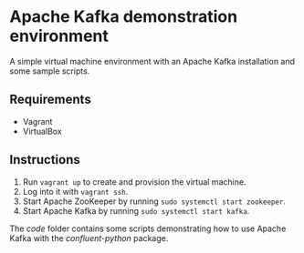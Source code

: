 # Apache Kafka demonstration environment

A simple virtual machine environment with an Apache Kafka installation and
some sample scripts.


## Requirements

- Vagrant
- VirtualBox


## Instructions

1. Run `vagrant up` to create and provision the virtual machine.
2. Log into it with `vagrant ssh`.
3. Start Apache ZooKeeper by running `sudo systemctl start zookeeper`.
4. Start Apache Kafka by running `sudo systemctl start kafka`.

The *code* folder contains some scripts demonstrating how to use Apache Kafka
with the *confluent-python* package.

